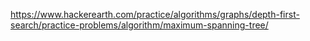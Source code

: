https://www.hackerearth.com/practice/algorithms/graphs/depth-first-search/practice-problems/algorithm/maximum-spanning-tree/
